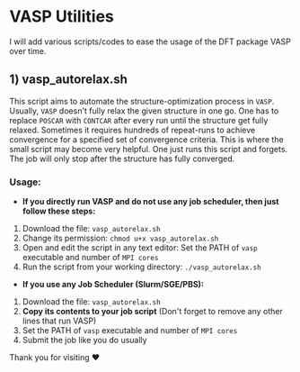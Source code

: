 # VASP Utilities

I will add various scripts/codes to ease the usage of the DFT package VASP over time. 

## 1) vasp_autorelax.sh

This script aims to automate the structure-optimization process in `VASP`. Usually, `VASP` doesn't fully relax the given structure in one go. One has to replace `POSCAR` with `CONTCAR` after every run until the structure get fully relaxed. Sometimes it requires hundreds of repeat-runs to achieve convergence for a specified set of convergence criteria. This is where the small script may become very helpful. One just runs this script and forgets. The job will only stop after the structure has fully converged.

### Usage:

* **If you directly run VASP and do not use any job scheduler, then just follow these steps:**

1) Download the file:  `vasp_autorelax.sh`
2) Change its permission:  `chmod u+x vasp_autorelax.sh`
3) Open and edit the script in any text editor:  Set the PATH of `vasp` executable and number of `MPI cores`
4) Run the script from your working directory:  `./vasp_autorelax.sh`

* **If you use any Job Scheduler (Slurm/SGE/PBS):**

1) Download the file:  `vasp_autorelax.sh`
2) **Copy its contents to your job script** (Don't forget to remove any other lines that run VASP)
3) Set the PATH of `vasp` executable and number of `MPI cores`
4) Submit the job like you do usually


Thank you for visiting :heart:
